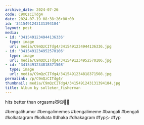 ```yaml
---
archive_date: 2024-07-26
code: C9mQzCITdg4
date: 2024-07-19 08:38:26+00:00
id: '3415491243131394104'
layout: post
media:
- id: '3415491234944136336'
  type: image
  url: media/C9mQzCITdg4/3415491234944136336.jpg
- id: '3415491234952570106'
  type: image
  url: media/C9mQzCITdg4/3415491234952570106.jpg
- id: '3415491234818371508'
  type: image
  url: media/C9mQzCITdg4/3415491234818371508.jpg
permalink: /p/C9mQzCITdg4/
thumbnail: media/C9mQzCITdg4/3415491243131394104.jpg
title: Album by solleker_fisherman
---
```


hits better than orgasms😼😼💯💯  
  
#bengalihumor #bengalimemes #bengalimeme #bangali #bengali #kolkatagram #kolkata #dhaka #dhakagram #fypシ #fyp